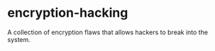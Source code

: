 # encryption-hacking
A collection of encryption flaws that allows hackers to break into the system. 
